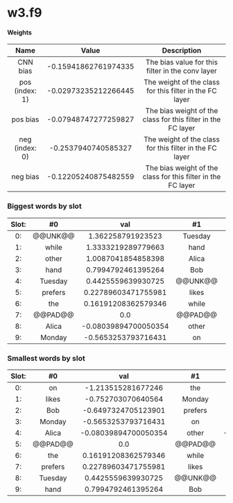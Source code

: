 # w3.f9
#### Weights
Name | Value | Description
:--: | :--: | :--:
CNN bias | -0.15941862761974335 | The bias value for this filter in the conv layer
pos (index: 1) | -0.02973235212266445| The weight of the class for this filter in the FC layer
pos bias | -0.07948747277259827| The bias weight of the class for this filter in the FC layer
neg (index: 0) | -0.2537940740585327| The weight of the class for this filter in the FC layer
neg bias | -0.12205240875482559| The bias weight of the class for this filter in the FC layer
### Biggest words by slot
Slot: |#0 | val | #1 | val | #2 | val
:--: | :--: | :--: | :--: | :--: | :--: | :--:
0: | @@UNK@@ | 1.362258791923523 | Tuesday | 0.5788355469703674 | likes | 1.0958765745162964
1: | while | 1.3333219289779663 | hand | 0.25305065512657166 | Tuesday | 0.7058617472648621
2: | other | 1.0087041854858398 | Alica | 0.20219577848911285 | on | 0.6320674419403076
3: | hand | 0.7994792461395264 | Bob | 0.1901908665895462 | Bob | 0.24646233022212982
4: | Tuesday | 0.4425559639930725 | @@UNK@@ | 0.11587128043174744 | Alica | 0.02767091989517212
5: | prefers | 0.22789603471755981 | likes | 0.024959176778793335 | prefers | 0.007065862417221069
6: | the | 0.16191208362579346 | while | 0.017293781042099 | @@PAD@@ | 0.0
7: | @@PAD@@ | 0.0 | @@PAD@@ | 0.0 | the | -0.22332651913166046
8: | Alica | -0.08039894700050354 | other | -0.056000467389822006 | hand | -0.3140777051448822
9: | Monday | -0.5653253793716431 | on | -0.08735349774360657 | other | -0.4297562539577484
### Smallest words by slot
Slot: |#0 | val | #1 | val | #2 | val
:--: | :--: | :--: | :--: | :--: | :--: | :--:
0: | on | -1.213515281677246 | the | -0.558100163936615 | @@UNK@@ | -0.9950740337371826
1: | likes | -0.752703070640564 | Monday | -0.15421247482299805 | Monday | -0.6536126732826233
2: | Bob | -0.6497324705123901 | prefers | -0.10162408649921417 | while | -0.48800450563430786
3: | Monday | -0.5653253793716431 | on | -0.08735349774360657 | other | -0.4297562539577484
4: | Alica | -0.08039894700050354 | other | -0.056000467389822006 | hand | -0.3140777051448822
5: | @@PAD@@ | 0.0 | @@PAD@@ | 0.0 | the | -0.22332651913166046
6: | the | 0.16191208362579346 | while | 0.017293781042099 | @@PAD@@ | 0.0
7: | prefers | 0.22789603471755981 | likes | 0.024959176778793335 | prefers | 0.007065862417221069
8: | Tuesday | 0.4425559639930725 | @@UNK@@ | 0.11587128043174744 | Alica | 0.02767091989517212
9: | hand | 0.7994792461395264 | Bob | 0.1901908665895462 | Bob | 0.24646233022212982
